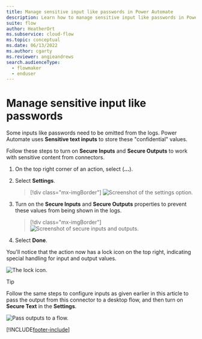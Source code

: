 ```yaml
---
title: Manage sensitive input like passwords in Power Automate
description: Learn how to manage sensitive input like passwords in Power Automate.
suite: flow
author: HeatherOrt
ms.subservice: cloud-flow
ms.topic: conceptual
ms.date: 06/13/2022
ms.author: cgarty
ms.reviewer: angieandrews
search.audienceType: 
  - flowmaker
  - enduser
---
```


# Manage sensitive input like passwords

Some inputs like passwords need to be omitted from the logs. Power Automate uses **Sensitive text inputs** to store these "confidential" values.

Follow these steps to turn on **Secure Inputs** and **Secure Outputs** to work with sensitive content from connectors.

1. On the top right corner of an action, select (**…**).

1. Select **Settings**.

    >[!div class="mx-imgBorder"]
    >![Screenshot of the settings option.](./media/manage-sensitive-input/settings.png "Settings option")

1. Turn on the **Secure Inputs** and **Secure Outputs** properties to prevent these values from being shown in the logs.

    >[!div class="mx-imgBorder"]
    >![Screenshot of secure inputs and outputs.](./media/manage-sensitive-input/secure-outputs-secure-inputs.png "Secure inputs and outputs")

1. Select **Done**.

  You'll notice that the action now has a lock icon on the top right, indicating special handling for input and output values.

  ![The lock icon.](./media/manage-sensitive-input/lock-icon.png "The lock icon")

  >[!TIP]
  >Follow the same steps to configure inputs as given earlier in this article to pass the output from this connector to a desktop flow, and then turn on **Secure Text** in the **Settings**.

  ![Pass outputs to a flow.](./media/manage-sensitive-input/pass-to-desktop-flow.png "Desktop flow inputs")

[!INCLUDE[footer-include](includes/footer-banner.md)]
